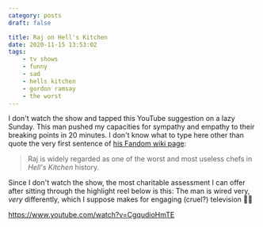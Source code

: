 ```yaml
---
category: posts
draft: false

title: Raj on Hell's Kitchen
date: 2020-11-15 13:53:02
tags:
    - tv shows
    - funny
    - sad
    - hells kitchen
    - gordon ramsay
    - the worst
---
```


I don't watch the show and tapped this YouTube suggestion on a lazy Sunday. This man pushed my capacities for sympathy and empathy to their breaking points in 20 minutes. I don't know what to type here other than quote the very first sentence of [his Fandom wiki page](https://hellskitchen.fandom.com/wiki/Raj_Brandston):

> Raj is widely regarded as one of the worst and most useless chefs in _Hell's Kitchen_ history.

Since I don't watch the show, the most charitable assessment I can offer after sitting through the highlight reel below is this: The man is wired very, _very_ differently, which I suppose makes for engaging (cruel?) television 🤷‍♂️

https://www.youtube.com/watch?v=CgqudioHmTE
